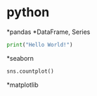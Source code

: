 # python

*pandas
  *DataFrame, Series

```python
print("Hello World!")
```

*seaborn

```python
sns.countplot()
```

*matplotlib
